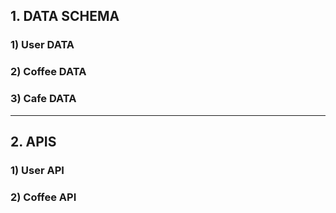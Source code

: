 ## 1. DATA SCHEMA

### 1) User DATA


### 2) Coffee DATA


### 3) Cafe DATA

---

## 2. APIS

### 1) User API


### 2) Coffee API


